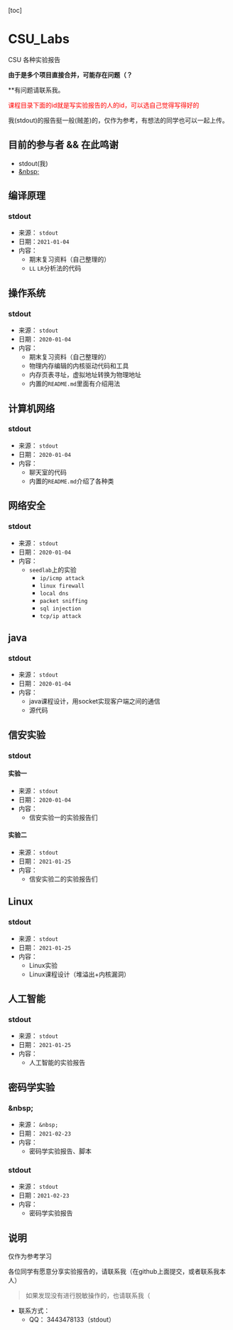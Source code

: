 [toc]



# CSU_Labs

 CSU 各种实验报告

**由于是多个项目直接合并，可能存在问题（？**

**有问题请联系我。

<font color='red'>课程目录下面的id就是写实验报告的人的id，可以选自己觉得写得好的</font>

我(stdout)的报告挺一般(贼差)的，仅作为参考，有想法的同学也可以一起上传。

## 目前的参与者 && 在此鸣谢

-   stdout(我)
-   [\&nbsp;](https://nbsps.github.io/)



## 编译原理

### stdout

-   来源： `stdout`
-   日期：`2021-01-04`
-   内容： 
    -   期末复习资料（自己整理的）
    -   `LL` `LR`分析法的代码



## 操作系统

### stdout

-   来源： `stdout`
-   日期： `2020-01-04`
-   内容： 
    -   期末复习资料（自己整理的）
    -   物理内存编辑的内核驱动代码和工具
    -   内存页表寻址，虚拟地址转换为物理地址
    -   内置的`README.md`里面有介绍用法



## 计算机网络

### stdout

-   来源： `stdout`
-   日期： `2020-01-04`
-   内容： 
    -   聊天室的代码
    -   内置的`README.md`介绍了各种类



## 网络安全

### stdout

-   来源： `stdout`
-   日期： `2020-01-04`
-   内容：
    -   `seedlab`上的实验
        -   `ip/icmp attack`
        -   `linux firewall`
        -   `local dns`
        -   `packet sniffing`
        -   `sql injection`
        -   `tcp/ip attack`



## java

### stdout

-   来源： `stdout`
-   日期： `2020-01-04`
-   内容： 
    -   java课程设计，用socket实现客户端之间的通信
    -   源代码



## 信安实验

### stdout

#### 实验一

-   来源： `stdout`
-   日期： `2020-01-04`
-   内容： 
    -   信安实验一的实验报告们



#### 实验二

-   来源： `stdout`
-   日期： `2021-01-25`
-   内容： 
    -   信安实验二的实验报告们



## Linux

### stdout

-   来源： `stdout`
-   日期： `2021-01-25`
-   内容： 
    -   Linux实验
    -   Linux课程设计（堆溢出+内核漏洞）



## 人工智能

### stdout

-   来源： `stdout`
-   日期： `2021-01-25`
-   内容： 
    -   人工智能的实验报告



## 密码学实验

### \&nbsp;

-   来源： `&nbsp;`
-   日期： `2021-02-23`
-   内容：
    -   密码学实验报告、脚本



### stdout

-   来源： `stdout`
-   日期：`2021-02-23`
-   内容：
    -   密码学实验报告





## 说明

仅作为参考学习



各位同学有愿意分享实验报告的，请联系我（在github上面提交，或者联系我本人）

>   如果发现没有进行脱敏操作的，也请联系我（

-   联系方式： 
    -   QQ： 3443478133（stdout）

